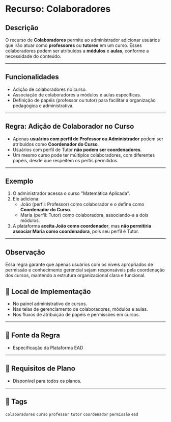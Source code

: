# Recurso: Colaboradores

## Descrição

O recurso de **Colaboradores** permite ao administrador adicionar usuários que irão atuar como **professores** ou **tutores** em um curso. Esses colaboradores podem ser atribuídos a **módulos** e **aulas**, conforme a necessidade do conteúdo.

---

## Funcionalidades

- Adição de colaboradores no curso.
- Associação de colaboradores a módulos e aulas específicas.
- Definição de papéis (professor ou tutor) para facilitar a organização pedagógica e administrativa.

---

## Regra: Adição de Colaborador no Curso

- Apenas **usuários com perfil de Professor ou Administrador** podem ser atribuídos como **Coordenador do Curso**.
- Usuários com perfil de Tutor **não podem ser coordenadores**.
- Um mesmo curso pode ter múltiplos colaboradores, com diferentes papéis, desde que respeitem os perfis permitidos.

---

## Exemplo

1. O administrador acessa o curso "Matemática Aplicada".
2. Ele adiciona:
   - João (perfil: Professor) como colaborador e o define como **Coordenador do Curso**.
   - Maria (perfil: Tutor) como colaboradora, associando-a a dois módulos.
3. A plataforma **aceita João como coordenador**, mas **não permitiria associar Maria como coordenadora**, pois seu perfil é Tutor.

---

## Observação

Essa regra garante que apenas usuários com os níveis apropriados de permissão e conhecimento gerencial sejam responsáveis pela coordenação dos cursos, mantendo a estrutura organizacional clara e funcional.

## 🧩 Local de Implementação

- No painel administrativo de cursos.
- Nas telas de gerenciamento de colaboradores, módulos e aulas.
- Nos fluxos de atribuição de papéis e permissões em cursos.

---

## 📄 Fonte da Regra

- Especificação da Plataforma EAD

---

## 🔐 Requisitos de Plano

- Disponível para todos os planos.

---

## 🔗 Tags

`colaboradores` `curso` `professor` `tutor` `coordenador` `permissão` `ead`
